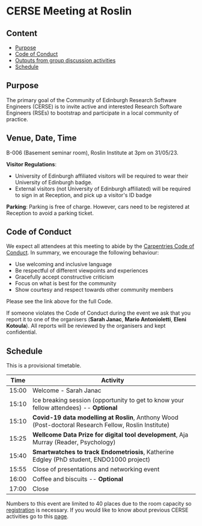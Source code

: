 # CERSE Meeting at Roslin

## Content
* [Purpose](#purpose)
* [Code of Conduct](#code-of-conduct)
* [Outputs from group discussion activities](#outputs-from-group-discussion-activities)
* [Schedule](#schedule)


## Purpose

The primary goal of the Community of Edinburgh Research Software Engineers (CERSE) is to invite active and interested Research Software Engineers (RSEs) to bootstrap and participate in a local community of practice.

## Venue, Date, Time

B-006 (Basement seminar room), Roslin Institute at 3pm on 31/05/23.

**Visitor Regulations**: 
* University of Edinburgh affiliated visitors will be required to wear their University of Edinburgh badge.
* External visitors (not University of Edinburgh affiliated) will be required to sign in at Reception, and pick up a visitor's ID badge

**Parking**: 
Parking is free of charge. However, cars need to be registered at Reception to avoid a parking ticket.


## Code of Conduct

We expect all attendees at this meeting to abide by the [Carpentries Code of Conduct](https://docs.carpentries.org/topic_folders/policies/code-of-conduct.html). In summary, we encourage the following behaviour:

* Use welcoming and inclusive language
* Be respectful of different viewpoints and experiences
* Gracefully accept constructive criticism
* Focus on what is best for the community
* Show courtesy and respect towards other community members

Please see the link above for the full Code.

If someone violates the Code of Conduct during the event we ask that you report it to one of the organisers (**Sarah Janac**, **Mario Antonioletti**, **Eleni Kotoula**). All reports will be reviewed by the organisers and kept confidential.  

## Schedule

This is a provisional timetable. 

|Time  | Activity      |
|------| ------|
|15:00 | Welcome - Sarah Janac |
|15:10 | Ice breaking session (opportunity to get to know your fellow attendees) -- **Optional** |
|15:10 | **Covid-19 data modelling at Roslin**, Anthony Wood (Post-doctoral Research Fellow, Roslin Institute) |
|15:25 | **Wellcome Data Prize for digital tool development**,  Aja Murray (Reader, Psychology) |
|15:40 | **Smartwatches to track Endometriosis**, Katherine Edgley (PhD student, ENDO1000 project)|
|15:55 | Close of presentations and networking event |
|16:00 | Coffee and biscuits -- **Optional** |
|17:00 | Close |

Numbers to this event are limited to 40 places due to the room capacity so [registration](https://www.eventbrite.co.uk/e/cerse-meeting-at-roslin-tickets-625345574447) is necessary. If you would like to know about previous CERSE activities go to this [page](https://cerse.github.io/).

